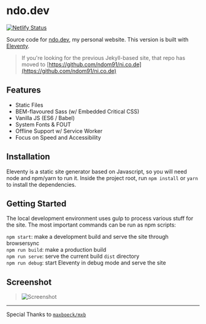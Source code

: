 # ndo.dev

[![Netlify Status](https://api.netlify.com/api/v1/badges/311ca4b4-e3bb-4cf7-b13c-e394e9caa022/deploy-status)](https://app.netlify.com/sites/ndom91/deploys)

Source code for [ndo.dev](https://ndo.dev), my personal website.  This version is built with [Eleventy](https://www.11ty.io). 

> If you're looking for the previous Jekyll-based site, that repo has moved to [https://github.com/ndom91/ni.co.de](https://github.com/ndom91/ni.co.de)

## Features

* Static Files
* BEM-flavoured Sass (w/ Embedded Critical CSS)
* Vanilla JS (ES6 / Babel)
* System Fonts & FOUT
* Offline Support w/ Service Worker
* Focus on Speed and Accessibility

## Installation

Eleventy is a static site generator based on Javascript, so you will need node and npm/yarn to run it.
Inside the project root, run `npm install` or `yarn` to install the dependencies.

## Getting Started

The local development environment uses gulp to process various stuff for the site. 
The most important commands can be run as npm scripts:

`npm start`: make a development build and serve the site through browsersync  
`npm run build`: make a production build  
`npm run serve`: serve the current build `dist` directory  
`npm run debug`: start Eleventy in debug mode and serve the site  

## Screenshot

> ![Screenshot](http://i.imgur.com/Po3K5Pm.png)

--- 

Special Thanks to [`maxboeck/mxb`](https://github.com/maxboeck/mxb)
